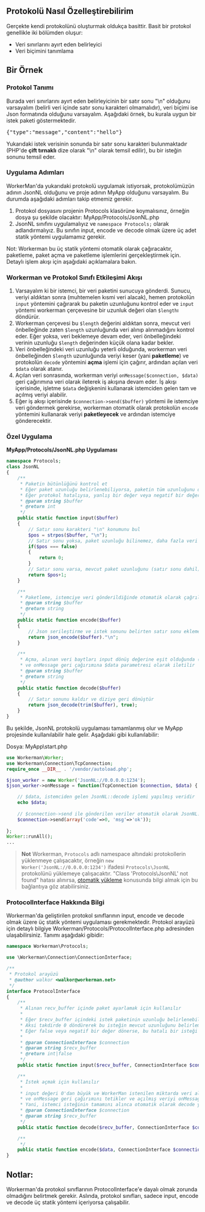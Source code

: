 ## Protokolü Nasıl Özelleştirebilirim

Gerçekte kendi protokolünü oluşturmak oldukça basittir. Basit bir protokol genellikle iki bölümden oluşur:

* Veri sınırlarını ayırt eden belirleyici
* Veri biçimini tanımlama

## Bir Örnek

### Protokol Tanımı
Burada veri sınırlarını ayırt eden belirleyicinin bir satır sonu "\n" olduğunu varsayalım (belirli veri içinde satır sonu karakteri olmamalıdır), veri biçimi ise Json formatında olduğunu varsayalım. Aşağıdaki örnek, bu kurala uygun bir istek paketi göstermektedir.

<pre>
{"type":"message","content":"hello"}
</pre>

Yukarıdaki istek verisinin sonunda bir satır sonu karakteri bulunmaktadır (PHP'de **çift tırnaklı** dize olarak "\n" olarak temsil edilir), bu bir isteğin sonunu temsil eder.

### Uygulama Adımları
WorkerMan'da yukarıdaki protokolü uygulamak istiyorsak, protokolümüzün adının JsonNL olduğunu ve proje adının MyApp olduğunu varsayalım. Bu durumda aşağıdaki adımları takip etmemiz gerekir.

1. Protokol dosyasını projenin Protocols klasörüne koymalısınız, örneğin dosya şu şekilde olacaktır: MyApp/Protocols/JsonNL.php
2. JsonNL sınıfını uygulamalıyız ve ```namespace Protocols;``` olarak adlandırmalıyız. Bu sınıfın input, encode ve decode olmak üzere üç adet statik yöntemi uygulamamız gerekir.

Not: Workerman bu üç statik yöntemi otomatik olarak çağıracaktır, paketleme, paket açma ve paketleme işlemlerini gerçekleştirmek için. Detaylı işlem akışı için aşağıdaki açıklamalara bakın.

### Workerman ve Protokol Sınıfı Etkileşimi Akışı
1. Varsayalım ki bir istemci, bir veri paketini sunucuya gönderdi. Sunucu, veriyi aldıktan sonra (muhtemelen kısmi veri alacak), hemen protokolün ```input``` yöntemini çağırarak bu paketin uzunluğunu kontrol eder ve ```input``` yöntemi workerman çerçevesine bir uzunluk değeri olan ```$length```ı döndürür.
2. Workerman çerçevesi bu ```$length``` değerini aldıktan sonra, mevcut veri önbelleğinde zaten ```$length``` uzunluğunda veri alınıp alınmadığını kontrol eder. Eğer yoksa, veri beklemeye devam eder, veri önbelleğindeki verinin uzunluğu ```$length``` değerinden küçük olana kadar bekler.
3. Veri önbelleğindeki veri uzunluğu yeterli olduğunda, workerman veri önbelleğinden ```$length``` uzunluğunda veriyi keser (yani **paketleme**) ve protokolün ```decode``` yöntemini **açma** işlemi için çağırır, ardından açılan veri ```$data``` olarak atanır.
4. Açılan veri sonrasında, workerman veriyi ```onMessage($connection, $data)``` geri çağırımına veri olarak ileterek iş akışına devam eder. İş akışı içerisinde, işletme ```$data``` değişkenini kullanarak istemciden gelen tam ve açılmış veriyi alabilir.
5. Eğer iş akışı içerisinde ```$connection->send($buffer)``` yöntemi ile istemciye veri göndermek gerekirse, workerman otomatik olarak protokolün ```encode``` yöntemini kullanarak veriyi **paketleyecek** ve ardından istemciye gönderecektir.

### Özel Uygulama

**MyApp/Protocols/JsonNL.php Uygulaması**

```php
namespace Protocols;
class JsonNL
{
    /**
     * Paketin bütünlüğünü kontrol et
     * Eğer paket uzunluğu belirlenebiliyorsa, paketin tüm uzunluğunu döndürür, aksi takdirde 0 döndürerek daha fazla veri beklemesi gerektiğini belirtir
     * Eğer protokol hatalıysa, yanlış bir değer veya negatif bir değer döndürülebilir, bu durumda bağlantı kapatılır
     * @param string $buffer
     * @return int
     */
    public static function input($buffer)
    {
        // Satır sonu karakteri "\n" konumunu bul
        $pos = strpos($buffer, "\n");
        // Satır sonu yoksa, paket uzunluğu bilinemez, daha fazla veri beklemesi için 0 döndür
        if($pos === false)
        {
            return 0;
        }
        // Satır sonu varsa, mevcut paket uzunluğunu (satır sonu dahil) döndür
        return $pos+1;
    }

    /**
     * Paketleme, istemciye veri gönderildiğinde otomatik olarak çağrılır
     * @param string $buffer
     * @return string
     */
    public static function encode($buffer)
    {
        // Json serileştirme ve istek sonunu belirten satır sonu eklemesi
        return json_encode($buffer)."\n";
    }

    /**
     * Açma, alınan veri baytları input dönüş değerine eşit olduğunda (0'dan büyük bir değer) otomatik olarak çağrılır
     * ve onMessage geri çağırımına $data parametresi olarak iletilir
     * @param string $buffer
     * @return string
     */
    public static function decode($buffer)
    {
        // Satır sonunu kaldır ve diziye geri dönüştür
        return json_decode(trim($buffer), true);
    }
}
```

Bu şekilde, JsonNL protokolü uygulaması tamamlanmış olur ve MyApp projesinde kullanılabilir hale gelir. Aşağıdaki gibi kullanılabilir:

Dosya: MyApp\start.php
```php
use Workerman\Worker;
use Workerman\Connection\TcpConnection;
require_once __DIR__ . '/vendor/autoload.php';

$json_worker = new Worker('JsonNL://0.0.0.0:1234');
$json_worker->onMessage = function(TcpConnection $connection, $data) {

    // $data, istemciden gelen JsonNL::decode işlemi yapılmış veridir
    echo $data;
    
    // $connection->send ile gönderilen veriler otomatik olarak JsonNL::encode yöntemi ile paketlenir ve ardından istemciye gönderilir
    $connection->send(array('code'=>0, 'msg'=>'ok'));
    
};
Worker::runAll();
...
```

> **Not**
> Workerman, `Protocols` adlı namespace altındaki protokollerin yüklenmeye çalışacaktır, örneğin `new Worker('JsonNL://0.0.0.0:1234')` ifadesi `Protocols\JsonNL` protokolünü yüklemeye çalışacaktır.
> "Class 'Protocols\JsonNL' not found" hatası alınırsa, [otomatik yükleme](../faq/autoload.md) konusunda bilgi almak için bu bağlantıya göz atabilirsiniz.

### ProtocolInterface Hakkında Bilgi
Workerman'da geliştirilen protokol sınıflarının input, encode ve decode olmak üzere üç statik yöntemi uygulaması gerekmektedir. Protokol arayüzü için detaylı bilgiye Workerman/Protocols/ProtocolInterface.php adresinden ulaşabilirsiniz. Tanımı aşağıdaki gibidir:

```php
namespace Workerman\Protocols;

use \Workerman\Connection\ConnectionInterface;

/**
 * Protokol arayüzü
 * @author walkor <walkor@workerman.net>
 */
interface ProtocolInterface
{
    /**
     * Alınan recv_buffer içinde paket ayarlamak için kullanılır
     *
     * Eğer $recv_buffer içindeki istek paketinin uzunluğu belirlenebiliyorsa, geriye paketin tam uzunluğunu döndürür.
     * Aksi takdirde 0 döndürerek bu isteğin mevcut uzunluğunu belirlemek için daha fazla veri beklenmesi gerektiğini belirtir.
     * Eğer false veya negatif bir değer dönerse, bu hatalı bir isteği temsil eder ve bağlantı kesilir.
     *
     * @param ConnectionInterface $connection
     * @param string $recv_buffer
     * @return int|false
     */
    public static function input($recv_buffer, ConnectionInterface $connection);

    /**
     * İstek açmak için kullanılır
     *
     * input değeri 0'dan büyük ve WorkerMan istenilen miktarda veri alındığında otomatik olarak decode yöntemini çağırır
     * ve onMessage geri çağırımını tetikler ve açılmış veriyi onMessage geri çağırımının ikinci parametresi olarak iletilir
     * Yani, istemci isteğinin tamamını alınca otomatik olarak decode yöntemini çağırmak için kod yazmaya gerek yoktur.
     * @param ConnectionInterface $connection
     * @param string $recv_buffer
     */
    public static function decode($recv_buffer, ConnectionInterface $connection);

    /**
     */
    public static function encode($data, ConnectionInterface $connection);
}
```

## Notlar:
Workerman'da protokol sınıflarının ProtocolInterface'e dayalı olmak zorunda olmadığını belirtmek gerekir. Aslında, protokol sınıfları, sadece input, encode ve decode üç statik yöntemi içeriyorsa çalışabilir.

